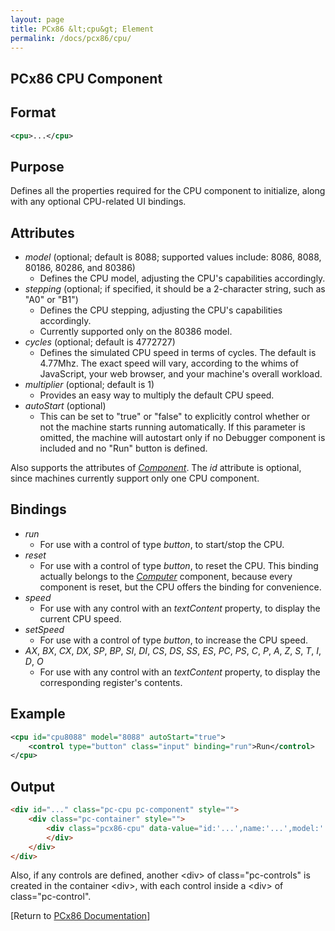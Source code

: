 ```yaml
---
layout: page
title: PCx86 &lt;cpu&gt; Element
permalink: /docs/pcx86/cpu/
---
```


PCx86 CPU Component
---

Format
---
```xml
<cpu>...</cpu>
```

Purpose
---
Defines all the properties required for the CPU component to initialize, along with any optional CPU-related UI bindings.

Attributes
---
* *model* (optional; default is 8088; supported values include: 8086, 8088, 80186, 80286, and 80386)
	* Defines the CPU model, adjusting the CPU's capabilities accordingly.
* *stepping* (optional; if specified, it should be a 2-character string, such as "A0" or "B1")
	* Defines the CPU stepping, adjusting the CPU's capabilities accordingly.
	* Currently supported only on the 80386 model.
* *cycles* (optional; default is 4772727)
	* Defines the simulated CPU speed in terms of cycles. The default is 4.77Mhz. The exact speed will vary, according
	to the whims of JavaScript, your web browser, and your machine's overall workload.
* *multiplier* (optional; default is 1)
	* Provides an easy way to multiply the default CPU speed.
* *autoStart* (optional)
	* This can be set to "true" or "false" to explicitly control whether or not the machine starts running automatically.
	If this parameter is omitted, the machine will autostart only if no Debugger component is included and no "Run" button is defined.

Also supports the attributes of *[Component](/docs/pcx86/component/)*. The *id* attribute is optional, since machines
currently support only one CPU component.


Bindings
---
* *run*
	* For use with a control of type *button*, to start/stop the CPU.
* *reset*
	* For use with a control of type *button*, to reset the CPU. This binding actually belongs to the
	*[Computer](/docs/pcx86/computer/)* component, because every component is reset, but the CPU offers the binding
	for convenience.
* *speed*
	* For use with any control with an *textContent* property, to display the current CPU speed.
* *setSpeed*
	* For use with a control of type *button*, to increase the CPU speed.
* *AX*, *BX*, *CX*, *DX*, *SP*, *BP*, *SI*, *DI*, *CS*, *DS*, *SS*, *ES*, *PC*, *PS*, *C*, *P*, *A*, *Z*, *S*, *T*, *I*, *D*, *O*
	* For use with any control with an *textContent* property, to display the corresponding register's contents.

Example
---
```xml
<cpu id="cpu8088" model="8088" autoStart="true">
    <control type="button" class="input" binding="run">Run</control>
</cpu>
```

Output
---
```html
<div id="..." class="pc-cpu pc-component" style="">
    <div class="pc-container" style="">
        <div class="pcx86-cpu" data-value="id:'...',name:'...',model:'...',cycles:'...',multiplier:'...',autoStart:'...'">
        </div>
    </div>
</div>
```

Also, if any controls are defined, another &lt;div&gt; of class="pc-controls" is created in the container &lt;div&gt;,
with each control inside a &lt;div&gt; of class="pc-control".

[Return to [PCx86 Documentation](..)]
